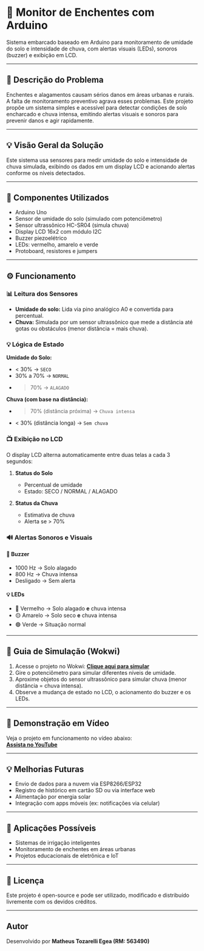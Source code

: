 # 🌊 Monitor de Enchentes com Arduino

Sistema embarcado baseado em Arduino para monitoramento de umidade do solo e intensidade de chuva, com alertas visuais (LEDs), sonoros (buzzer) e exibição em LCD.

---

## 🧩 Descrição do Problema

Enchentes e alagamentos causam sérios danos em áreas urbanas e rurais. A falta de monitoramento preventivo agrava esses problemas. Este projeto propõe um sistema simples e acessível para detectar condições de solo encharcado e chuva intensa, emitindo alertas visuais e sonoros para prevenir danos e agir rapidamente.

---

## 💡 Visão Geral da Solução

Este sistema usa sensores para medir umidade do solo e intensidade de chuva simulada, exibindo os dados em um display LCD e acionando alertas conforme os níveis detectados.

---

## 🔧 Componentes Utilizados

- Arduino Uno
- Sensor de umidade do solo (simulado com potenciômetro)
- Sensor ultrassônico HC-SR04 (simula chuva)
- Display LCD 16x2 com módulo I2C
- Buzzer piezoelétrico
- LEDs: vermelho, amarelo e verde
- Protoboard, resistores e jumpers

---

## ⚙️ Funcionamento

### 📊 Leitura dos Sensores

- **Umidade do solo:** Lida via pino analógico A0 e convertida para percentual.
- **Chuva:** Simulada por um sensor ultrassônico que mede a distância até gotas ou obstáculos (menor distância = mais chuva).

### 💡 Lógica de Estado

**Umidade do Solo:**
- < 30% → `SECO`
- 30% a 70% → `NORMAL`
- > 70% → `ALAGADO`

**Chuva (com base na distância):**
- > 70% (distância próxima) → `Chuva intensa`
- < 30% (distância longa) → `Sem chuva`

### 📺 Exibição no LCD

O display LCD alterna automaticamente entre duas telas a cada 3 segundos:

1. **Status do Solo**
   - Percentual de umidade
   - Estado: SECO / NORMAL / ALAGADO

2. **Status da Chuva**
   - Estimativa de chuva
   - Alerta se > 70%

### 🔊 Alertas Sonoros e Visuais

#### 🎵 Buzzer
- 1000 Hz → Solo alagado
- 800 Hz → Chuva intensa
- Desligado → Sem alerta

#### 💡 LEDs
- 🔴 Vermelho → Solo alagado **e** chuva intensa
- 🟡 Amarelo → Solo seco **e** chuva intensa
- 🟢 Verde → Situação normal

---

## 🧪 Guia de Simulação (Wokwi)

1. Acesse o projeto no Wokwi: [**Clique aqui para simular**](https://wokwi.com/projects/432982618749359105)
2. Gire o potenciômetro para simular diferentes níveis de umidade.
3. Aproxime objetos do sensor ultrassônico para simular chuva (menor distância = chuva intensa).
4. Observe a mudança de estado no LCD, o acionamento do buzzer e os LEDs.

---

## 🎥 Demonstração em Vídeo

Veja o projeto em funcionamento no vídeo abaixo:  
[**Assista no YouTube**](---------------)

---

## 💡 Melhorias Futuras

- Envio de dados para a nuvem via ESP8266/ESP32
- Registro de histórico em cartão SD ou via interface web
- Alimentação por energia solar
- Integração com apps móveis (ex: notificações via celular)

---

## 🧭 Aplicações Possíveis

- Sistemas de irrigação inteligentes
- Monitoramento de enchentes em áreas urbanas
- Projetos educacionais de eletrônica e IoT

---

## 📃 Licença

Este projeto é open-source e pode ser utilizado, modificado e distribuído livremente com os devidos créditos.

---

## Autor

Desenvolvido por **Matheus Tozarelli Egea (RM: 563490)**
